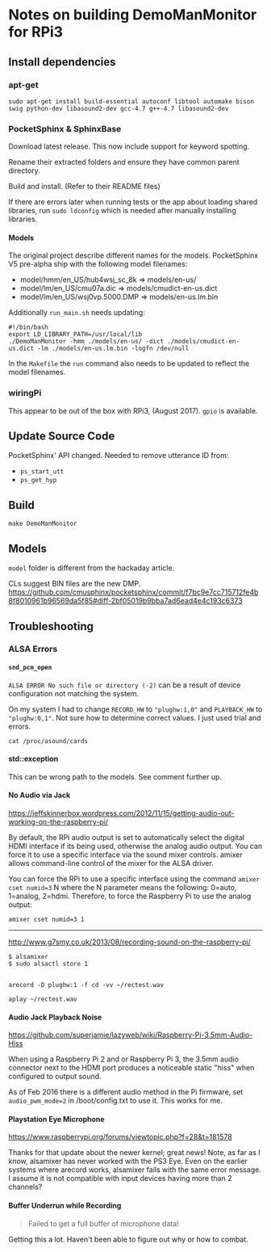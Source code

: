 # Notes on building DemoManMonitor for RPi3

## Install dependencies

### apt-get

    sudo apt-get install build-essential autoconf libtool automake bison swig python-dev libasound2-dev gcc-4.7 g++-4.7 libasound2-dev


### PocketSphinx & SphinxBase

Download latest release. This now include support for keyword spotting.

Rename their extracted folders and ensure they have common parent directory.

Build and install. (Refer to their README files)

If there are errors later when running tests or the app about loading
shared libraries, run `sudo ldconfig` which is needed after manually
installing libraries.

#### Models

The original project describe
different names for the models. PocketSphinx V5 pre-alpha ship with the
following model filenames:

* model/hmm/en_US/hub4wsj_sc_8k  => models/en-us/
* model/lm/en_US/cmu07a.dic      => models/cmudict-en-us.dict
* model/lm/en_US/wsj0vp.5000.DMP => models/en-us.lm.bin 

Additionally `run_main.sh` needs updating:

	#!/bin/bash
	export LD_LIBRARY_PATH=/usr/local/lib
	./DemoManMonitor -hmm ./models/en-us/ -dict ./models/cmudict-en-us.dict -lm ./models/en-us.lm.bin -logfn /dev/null

In the `Makefile` the `run` command also needs to be updated to reflect
the model filenames.


### wiringPi

This appear to be out of the box with RPi3, (August 2017). `gpio` is available.


## Update Source Code

PocketSphinx' API changed. Needed to remove utterance ID from:
* `ps_start_utt`
* `ps_get_hyp`


## Build

    make DemoManMonitor


## Models

`model` folder is different from the hackaday article.

CLs suggest BIN files are the new DMP.
https://github.com/cmusphinx/pocketsphinx/commit/f7bc9e7cc715712fe4b8f8010961b96569da5f85#diff-2bf05019b9bba7ad6ead4e4c193c6373


## Troubleshooting

### ALSA Errors

#### `snd_pcm_open`

`ALSA ERROR No such file or directory (-2)` can be a result of device
configuration not matching the system.

On my system I had to change `RECORD_HW` to `"plughw:1,0"` and
`PLAYBACK_HW` to `"plughw:0,1"`. Not sure how to determine correct
values. I just used trial and errors.

    cat /proc/asound/cards


#### std::exception

This can be wrong path to the models. See comment further up.

#### No Audio via Jack

https://jeffskinnerbox.wordpress.com/2012/11/15/getting-audio-out-working-on-the-raspberry-pi/

By default, the RPi audio output is set to automatically select the digital HDMI
interface if its being used, otherwise the analog audio output. You can force it
to use a specific interface via the sound mixer controls.  amixer allows
command-line control of the mixer for the ALSA driver.

You can force the RPi to use a specific interface using the command
`amixer cset numid=3` N where the N parameter means the following:
0=auto,
1=analog,
2=hdmi.
Therefore, to force the Raspberry Pi to use the analog output:

	amixer cset numid=3 1

--------------------------------------------------------------------------------

http://www.g7smy.co.uk/2013/08/recording-sound-on-the-raspberry-pi/

	$ alsamixer
	$ sudo alsactl store 1


	arecord -D plughw:1 -f cd -vv ~/rectest.wav

	aplay ~/rectest.wav



#### Audio Jack Playback Noise

https://github.com/superjamie/lazyweb/wiki/Raspberry-Pi-3.5mm-Audio-Hiss

When using a Raspberry Pi 2 and or Raspberry Pi 3, the 3.5mm audio connector
next to the HDMI port produces a noticeable static "hiss" when configured to
output sound.

As of Feb 2016 there is a different audio method in the Pi firmware, set
`audio_pwm_mode=2` in /boot/config.txt to use it. This works for me.


#### Playstation Eye Microphone

https://www.raspberrypi.org/forums/viewtopic.php?f=28&t=181578

Thanks for that update about the newer kernel; great news! Note, as far as I
know, alsamixer has never worked with the PS3 Eye. Even on the earlier systems
where arecord works, alsamixer fails with the same error message. I assume it is
not compatible with input devices having more than 2 channels? 

#### Buffer Underrun while Recording

> Failed to get a full buffer of microphone data!

Getting this a lot. Haven't been able to figure out why or how to combat.
